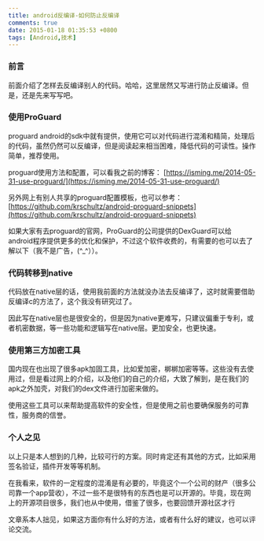```yaml
---
title: android反编译-如何防止反编译
comments: true
date: 2015-01-18 01:35:53 +0800
tags: [Android,技术]
---
```



### 前言

前面介绍了怎样去反编译别人的代码。哈哈，这里居然又写进行防止反编译。但是，还是先来写写吧。
<!--more-->
### 使用ProGuard

proguard android的sdk中就有提供，使用它可以对代码进行混淆和精简，处理后的代码，虽然仍然可以反编译，但是阅读起来相当困难，降低代码的可读性。操作简单，推荐使用。



proguard使用方法和配置，可以看我之前的博客： [https://isming.me/2014-05-31-use-proguard/](https://isming.me/2014-05-31-use-proguard/)

另外网上有别人共享的proguard配置模板，也可以参考： [https://github.com/krschultz/android-proguard-snippets](https://github.com/krschultz/android-proguard-snippets)


如果大家有去proguard的官网，ProGuard的公司提供的DexGuard可以给android程序提供更多的优化和保护，不过这个软件收费的，有需要的也可以去了解以下（我不是广告，(^_^））。

### 代码转移到native

代码放在native层的话，使用我前面的方法就没办法去反编译了，这时就需要借助反编译c的方法了，这个我没有研究过了。

因此写在native层也是很安全的，但是因为native更难写，只建议偏重于专利，或者机密数据，等一些功能和逻辑写在native层。更加安全，也更快速。

### 使用第三方加密工具

国内现在也出现了很多apk加固工具，比如爱加密，梆梆加密等等。这些没有去使用过，但是看过网上的介绍，以及他们的自己的介绍，大致了解到，是在我们的apk之外加壳，对我们的dex文件进行加密来做的。

使用这些工具可以来帮助提高软件的安全性，但是使用之前也要确保服务的可靠性，服务商的信誉。


### 个人之见

以上只是本人想到的几种，比较可行的方案。同时肯定还有其他的方式，比如采用签名验证，插件开发等等机制。

在我看来，软件的一定程度的混淆是有必要的，毕竟这个一个公司的财产（很多公司靠一个app营收），不过一些不是很特有的东西也是可以开源的。毕竟，现在网上的开源项目很多，我们也从中使用，借鉴了很多，也要回馈开源社区才行

文章系本人拙见，如果这方面你有什么好的方法，或者有什么好的建议，也可以评论交流。